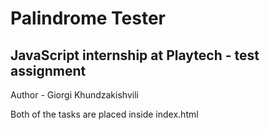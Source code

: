 # Palindrome Tester

## JavaScript internship at Playtech - test assignment

Author - Giorgi Khundzakishvili

Both of the tasks are placed inside index.html